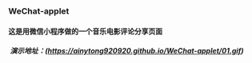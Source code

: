 ### WeChat-applet
#### 这是用微信小程序做的一个音乐电影评论分享页面 
#####  演示地址：(https://ainytong920920.github.io/WeChat-applet/01.gif)
